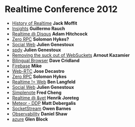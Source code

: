 # Realtime Conference 2012

+	[History of Realtime][history-of-realtime] **Jack Moffit**
+	[Insights][insights] **Guillermo Rauch**
+	[Realtime @ Disqus][realtime-at-discuss] **Adam Hitchcock**
+	[Zero RPC][zero-rpc] **Solomon Hykes?**
+	[Social Web][social-web] **Julien Genestoux**
+	[spdy][social-web] **Julien Genestoux**
+	[Removing the suck out of WebSuckets][removing-the-suck-out-of-websuckets] **Arnout Kazamier**
+	[Bilingual Browser][bilingual-browser] **Dave Cridland**
+	[Firebase][firebase] **Mike**
+	[Web-RTC][web-rtc] **Jose Decastro**
+	[Zero RPC][zero-rpc] **Solomon Hykes**
+	[Realtime != Web][realtime-not-web] **Ben Langfeld**
+	[Social Web][social-web] **Julien Genestoux**
+	[Simplenote][simplenote] **Fred Cheng**
+	[Realtime @ &yet][realtime-and-yet] **Henrik Joreteg**
+	[Meteor - DDP][meteor] **Matt Debergalis**
+	[SocketStream][socket-stream] **Owen Barnes**
+	[Observability][observability] **Daniel Shaw**
+	[azure][azure] **Glen Block**

[history-of-realtime]: https://github.com/bmharris/conf_notes/blob/master/realtimeconf-2012/history-of-realtime.md
[insights]: https://github.com/bmharris/conf_notes/blob/master/realtimeconf-2012/insights.md
[realtime-at-discuss]: https://github.com/bmharris/conf_notes/blob/master/realtimeconf-2012/realtime-at-discuss.md
[zero-rpc]: https://github.com/bmharris/conf_notes/blob/master/realtimeconf-2012/zero-rpc.md
[social-web]: https://github.com/bmharris/conf_notes/blob/master/realtimeconf-2012/social-web.md
[spdy]: https://github.com/bmharris/conf_notes/blob/master/realtimeconf-2012/spdy.md
[bilingual-browser]: https://github.com/bmharris/conf_notes/blob/master/realtimeconf-2012/bilingual-browser.md
[removing-the-suck-out-of-websuckets]: https://github.com/bmharris/conf_notes/blob/master/realtimeconf-2012/removing-the-suck-out-of-websuckets.md
[firebase]: https://github.com/bmharris/conf_notes/blob/master/realtimeconf-2012/firebase.md
[zero-rpc]: https://github.com/bmharris/conf_notes/blob/master/realtimeconf-2012/zero-rpc.md
[web-rtc]: https://github.com/bmharris/conf_notes/blob/master/realtimeconf-2012/web-rtc.md
[realtime-not-web]: https://github.com/bmharris/conf_notes/blob/master/realtimeconf-2012/realtime-not-web.md
[simplenote]: https://github.com/bmharris/conf_notes/blob/master/realtimeconf-2012/simplenote.md
[social-web]: https://github.com/bmharris/conf_notes/blob/master/realtimeconf-2012/social-web.md
[realtime-and-yet]: https://github.com/bmharris/conf_notes/blob/master/realtimeconf-2012/realtime-and-yet.md
[meteor]: https://github.com/bmharris/conf_notes/blob/master/realtimeconf-2012/meteor.md
[socket-stream]: https://github.com/bmharris/conf_notes/blob/master/realtimeconf-2012/socket-stream.md
[observability]: https://github.com/bmharris/conf_notes/blob/master/realtimeconf-2012/observability.md
[azure]: https://github.com/bmharris/conf_notes/blob/master/realtimeconf-2012/azure.md